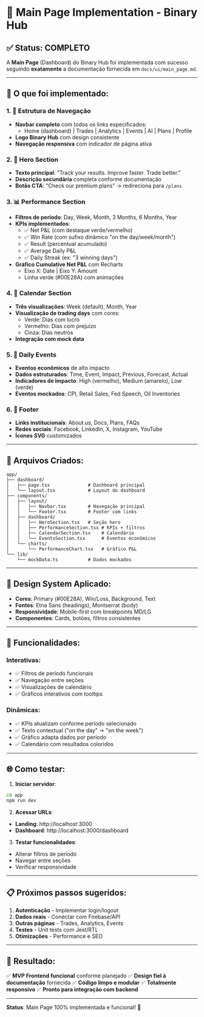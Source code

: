 # 🎉 Main Page Implementation - Binary Hub

## ✅ Status: **COMPLETO** 

A **Main Page** (Dashboard) do Binary Hub foi implementada com sucesso seguindo **exatamente** a documentação fornecida em `docs/ui/main_page.md`.

---

## 🚀 **O que foi implementado:**

### 1. **📱 Estrutura de Navegação**
- **Navbar completo** com todos os links especificados:
  - Home (dashboard) | Trades | Analytics | Events | AI | Plans | Profile
- **Logo Binary Hub** com design consistente
- **Navegação responsiva** com indicador de página ativa

### 2. **🎯 Hero Section**
- **Texto principal**: "Track your results. Improve faster. Trade better."
- **Descrição secundária** completa conforme documentação
- **Botão CTA**: "Check our premium plans" → redireciona para `/plans`

### 3. **📊 Performance Section**
- **Filtros de período**: Day, Week, Month, 3 Months, 6 Months, Year
- **KPIs implementados**:
  - ✅ Net P&L (com destaque verde/vermelho)
  - ✅ Win Rate (com sufixo dinâmico "on the day/week/month")
  - ✅ Result (percentual acumulado)
  - ✅ Average Daily P&L
  - ✅ Daily Streak (ex: "3 winning days")
- **Gráfico Cumulative Net P&L** com Recharts
  - Eixo X: Date | Eixo Y: Amount
  - Linha verde (#00E28A) com animações

### 4. **📅 Calendar Section**
- **Três visualizações**: Week (default), Month, Year
- **Visualização de trading days** com cores:
  - Verde: Dias com lucro
  - Vermelho: Dias com prejuízo
  - Cinza: Dias neutros
- **Integração com mock data**

### 5. **🔔 Daily Events**
- **Eventos econômicos** de alto impacto
- **Dados estruturados**: Time, Event, Impact, Previous, Forecast, Actual
- **Indicadores de impacto**: High (vermelho), Medium (amarelo), Low (verde)
- **Eventos mockados**: CPI, Retail Sales, Fed Speech, Oil Inventories

### 6. **🔗 Footer**
- **Links institucionais**: About us, Docs, Plans, FAQs
- **Redes sociais**: Facebook, LinkedIn, X, Instagram, YouTube
- **Ícones SVG** customizados

---

## 📂 **Arquivos Criados:**

```
app/
├── dashboard/
│   ├── page.tsx              # Dashboard principal
│   └── layout.tsx            # Layout do dashboard
├── components/
│   ├── layout/
│   │   ├── Navbar.tsx        # Navegação principal
│   │   └── Footer.tsx        # Footer com links
│   ├── dashboard/
│   │   ├── HeroSection.tsx   # Seção hero
│   │   ├── PerformanceSection.tsx # KPIs + filtros
│   │   ├── CalendarSection.tsx    # Calendário
│   │   └── EventsSection.tsx      # Eventos econômicos
│   └── charts/
│       └── PerformanceChart.tsx   # Gráfico P&L
└── lib/
    └── mockData.ts           # Dados mockados
```

---

## 🎨 **Design System Aplicado:**

- **Cores**: Primary (#00E28A), Win/Loss, Background, Text
- **Fontes**: Etna Sans (headings), Montserrat (body)
- **Responsividade**: Mobile-first com breakpoints MD/LG
- **Componentes**: Cards, botões, filtros consistentes

---

## 🔧 **Funcionalidades:**

### **Interativas:**
- ✅ Filtros de período funcionais
- ✅ Navegação entre seções
- ✅ Visualizações de calendário
- ✅ Gráficos interativos com tooltips

### **Dinâmicas:**
- ✅ KPIs atualizam conforme período selecionado
- ✅ Texto contextual ("on the day" → "on the week")
- ✅ Gráfico adapta dados por período
- ✅ Calendário com resultados coloridos

---

## 🌐 **Como testar:**

1. **Iniciar servidor**:
```bash
cd app
npm run dev
```

2. **Acessar URLs**:
- **Landing**: http://localhost:3000
- **Dashboard**: http://localhost:3000/dashboard

3. **Testar funcionalidades**:
- Alterar filtros de período
- Navegar entre seções
- Verificar responsividade

---

## 📋 **Próximos passos sugeridos:**

1. **Autenticação** - Implementar login/logout
2. **Dados reais** - Conectar com Firebase/API
3. **Outras páginas** - Trades, Analytics, Events
4. **Testes** - Unit tests com Jest/RTL
5. **Otimizações** - Performance e SEO

---

## 🎯 **Resultado:**

✅ **MVP Frontend funcional** conforme planejado
✅ **Design fiel à documentação** fornecida
✅ **Código limpo e modular**
✅ **Totalmente responsivo**
✅ **Pronto para integração com backend**

---

**Status**: Main Page 100% implementada e funcional! 🚀 